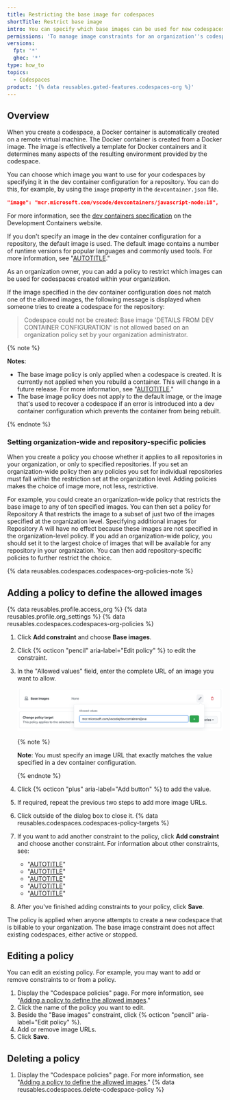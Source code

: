```yaml
---
title: Restricting the base image for codespaces
shortTitle: Restrict base image
intro: You can specify which base images can be used for new codespaces created within your organization.
permissions: 'To manage image constraints for an organization''s codespaces, you must be an owner of the organization.'
versions:
  fpt: '*'
  ghec: '*'
type: how_to
topics:
  - Codespaces
product: '{% data reusables.gated-features.codespaces-org %}'
---
```


## Overview

When you create a codespace, a Docker container is automatically created on a remote virtual machine. The Docker container is created from a Docker image. The image is effectively a template for Docker containers and it determines many aspects of the resulting environment provided by the codespace.

You can choose which image you want to use for your codespaces by specifying it in the dev container configuration for a repository. You can do this, for example, by using the `image` property in the `devcontainer.json` file.

```json copy
"image": "mcr.microsoft.com/vscode/devcontainers/javascript-node:18",
```

For more information, see the [dev containers specification](https://containers.dev/implementors/json_reference/) on the Development Containers website.

If you don't specify an image in the dev container configuration for a repository, the default image is used. The default image contains a number of runtime versions for popular languages and commonly used tools. For more information, see "[AUTOTITLE](/codespaces/setting-up-your-project-for-codespaces/adding-a-dev-container-configuration/introduction-to-dev-containers#using-the-default-dev-container-configuration)."

As an organization owner, you can add a policy to restrict which images can be used for codespaces created within your organization.

If the image specified in the dev container configuration does not match one of the allowed images, the following message is displayed when someone tries to create a codespace for the repository:

> Codespace could not be created: Base image 'DETAILS FROM DEV CONTAINER CONFIGURATION' is not allowed based on an organization policy set by your organization administrator.

{% note %}

**Notes**:
- The base image policy is only applied when a codespace is created. It is currently not applied when you rebuild a container. This will change in a future release. For more information, see "[AUTOTITLE](/codespaces/getting-started/the-codespace-lifecycle#rebuilding-a-codespace)."
- The base image policy does not apply to the default image, or the image that's used to recover a codespace if an error is introduced into a dev container configuration which prevents the container from being rebuilt.

{% endnote %}

### Setting organization-wide and repository-specific policies

When you create a policy you choose whether it applies to all repositories in your organization, or only to specified repositories. If you set an organization-wide policy then any policies you set for individual repositories must fall within the restriction set at the organization level. Adding policies makes the choice of image more, not less, restrictive.

For example, you could create an organization-wide policy that restricts the base image to any of ten specified images. You can then set a policy for Repository A that restricts the image to a subset of just two of the images specified at the organization level. Specifying additional images for Repository A will have no effect because these images are not specified in the organization-level policy. If you add an organization-wide policy, you should set it to the largest choice of images that will be available for any repository in your organization. You can then add repository-specific policies to further restrict the choice.

{% data reusables.codespaces.codespaces-org-policies-note %}

## Adding a policy to define the allowed images

{% data reusables.profile.access_org %}
{% data reusables.profile.org_settings %}
{% data reusables.codespaces.codespaces-org-policies %}
1. Click **Add constraint** and choose **Base images**.
1. Click {% octicon "pencil" aria-label="Edit policy" %} to edit the constraint.
1. In the "Allowed values" field, enter the complete URL of an image you want to allow.

   ![Screenshot of the URL "mcr.microsoft.com/vscode/devcontainers/java" entered in the "Allowed values" field.](/assets/images/help/codespaces/image-allowed-values.png)

   {% note %}

   **Note**: You must specify an image URL that exactly matches the value specified in a dev container configuration.

   {% endnote %}

1. Click {% octicon "plus" aria-label="Add button" %} to add the value.
1. If required, repeat the previous two steps to add more image URLs.
1. Click outside of the dialog box to close it.
{% data reusables.codespaces.codespaces-policy-targets %}
1. If you want to add another constraint to the policy, click **Add constraint** and choose another constraint. For information about other constraints, see:
   - "[AUTOTITLE](/codespaces/managing-codespaces-for-your-organization/restricting-access-to-machine-types)"
   - "[AUTOTITLE](/codespaces/managing-codespaces-for-your-organization/restricting-the-number-of-organization-billed-codespaces-a-user-can-create)"
   - "[AUTOTITLE](/codespaces/managing-codespaces-for-your-organization/restricting-the-visibility-of-forwarded-ports)"
   - "[AUTOTITLE](/codespaces/managing-codespaces-for-your-organization/restricting-the-idle-timeout-period)"
   - "[AUTOTITLE](/codespaces/managing-codespaces-for-your-organization/restricting-the-retention-period-for-codespaces)"

1. After you've finished adding constraints to your policy, click **Save**.

The policy is applied when anyone attempts to create a new codespace that is billable to your organization. The base image constraint does not affect existing codespaces, either active or stopped.

## Editing a policy

You can edit an existing policy. For example, you may want to add or remove constraints to or from a policy.

1. Display the "Codespace policies" page. For more information, see "[Adding a policy to define the allowed images](#adding-a-policy-to-define-the-allowed-images)."
1. Click the name of the policy you want to edit.
1. Beside the "Base images" constraint, click {% octicon "pencil" aria-label="Edit policy" %}.
1. Add or remove image URLs.
1. Click **Save**.

## Deleting a policy

1. Display the "Codespace policies" page. For more information, see "[Adding a policy to define the allowed images](#adding-a-policy-to-define-the-allowed-images)."
{% data reusables.codespaces.delete-codespace-policy %}
